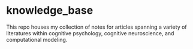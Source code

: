# knowledge_base
This repo houses my collection of notes for articles spanning a variety of literatures within cognitive psychology, cognitive neuroscience, and computational modeling. 
